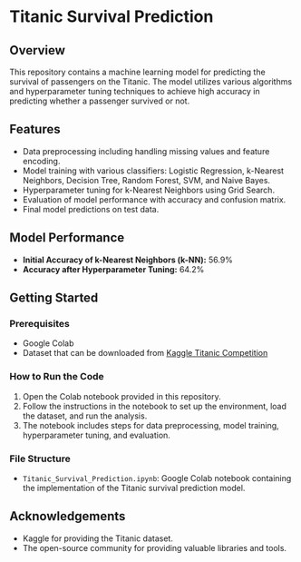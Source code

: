 # Titanic Survival Prediction

## Overview
This repository contains a machine learning model for predicting the survival of passengers on the Titanic. The model utilizes various algorithms and hyperparameter tuning techniques to achieve high accuracy in predicting whether a passenger survived or not.

## Features
- Data preprocessing including handling missing values and feature encoding.
- Model training with various classifiers: Logistic Regression, k-Nearest Neighbors, Decision Tree, Random Forest, SVM, and Naive Bayes.
- Hyperparameter tuning for k-Nearest Neighbors using Grid Search.
- Evaluation of model performance with accuracy and confusion matrix.
- Final model predictions on test data.

## Model Performance
- **Initial Accuracy of k-Nearest Neighbors (k-NN):** 56.9%
- **Accuracy after Hyperparameter Tuning:** 64.2%

## Getting Started

### Prerequisites
- Google Colab
- Dataset that can be downloaded from [Kaggle Titanic Competition](https://www.kaggle.com/competitions/titanic)

### How to Run the Code
1. Open the Colab notebook provided in this repository.
2. Follow the instructions in the notebook to set up the environment, load the dataset, and run the analysis.
3. The notebook includes steps for data preprocessing, model training, hyperparameter tuning, and evaluation.

### File Structure
- `Titanic_Survival_Prediction.ipynb`: Google Colab notebook containing the implementation of the Titanic survival prediction model.

## Acknowledgements
- Kaggle for providing the Titanic dataset.
- The open-source community for providing valuable libraries and tools.



